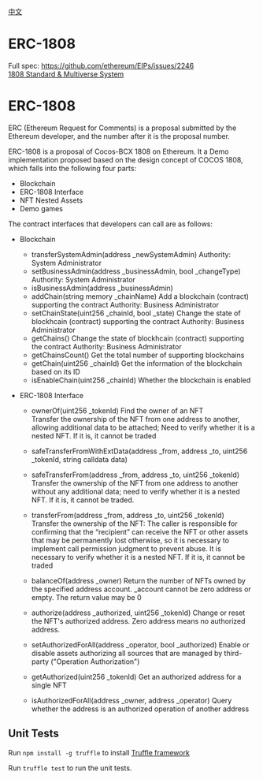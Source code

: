 [中文](https://github.com/Cocos-BCX/ERC-1808/blob/master/README_cn.md)

# ERC-1808
Full spec: https://github.com/ethereum/EIPs/issues/2246  
[1808 Standard & Multiverse System](https://github.com/Cocos-BCX/1808/blob/master/README.md)

# ERC-1808
ERC (Ethereum Request for Comments) is a proposal submitted by the Ethereum developer, and the number after it is the proposal number.

ERC-1808 is a proposal of Cocos-BCX 1808 on Ethereum. It a Demo implementation proposed based on the design concept of COCOS 1808, which falls into the following four parts:
* Blockchain
* ERC-1808 Interface
* NFT Nested Assets
* Demo games

The contract interfaces that developers can call are as follows:

* Blockchain
  * transferSystemAdmin(address _newSystemAdmin) Authority: System Administrator
  * setBusinessAdmin(address _businessAdmin, bool _changeType)  Authority: System Administrator
  * isBusinessAdmin(address _businessAdmin)
  * addChain(string memory _chainName) Add a blockchain (contract) supporting the contract Authority: Business Administrator
  * setChainState(uint256 _chainId, bool _state)  Change the state of blockhcain (contract) supporting the contract Authority: Business Administrator
  * getChains()  Change the state of blockhcain (contract) supporting the contract Authority: Business Administrator
  * getChainsCount()  Get the total number of supporting blockchains
  * getChain(uint256 _chainId)   Get the information of the blockchain based on its ID
  * isEnableChain(uint256 _chainId) Whether the blockchain is enabled
 
* ERC-1808 Interface
  * ownerOf(uint256 _tokenId) Find the owner of an NFT  
  Transfer the ownership of the NFT from one address to another, allowing additional data to be attached; Need to verify whether it is a nested NFT. If it is, it cannot be traded
    
  * safeTransferFromWithExtData(address _from, address _to, uint256 _tokenId, string calldata data) 
    
  * safeTransferFrom(address _from, address _to, uint256 _tokenId)  
    Transfer the ownership of the NFT from one address to another without any additional data; need to verify whether it is a nested NFT. If it is, it cannot be traded.
      
  * transferFrom(address _from, address _to, uint256 _tokenId)  
    Transfer the ownership of the NFT: The caller is responsible for confirming that the “recipient” can receive the NFT or other assets that may be permanently lost otherwise, so it is necessary to implement call permission judgment to prevent abuse. 
    It is necessary to verify whether it is a nested NFT. If it is, it cannot be traded
      
  * balanceOf(address _owner)  Return the number of NFTs owned by the specified address account. _account cannot be zero address or empty. The return value may be 0
    
  * authorize(address _authorized, uint256 _tokenId) Change or reset the NFT's authorized address. Zero address means no authorized address.
    
  * setAuthorizedForAll(address _operator, bool _authorized) Enable or disable assets authorizing all sources that are managed by third-party ("Operation Authorization")
    
  * getAuthorized(uint256 _tokenId) Get an authorized address for a single NFT
    
  * isAuthorizedForAll(address _owner, address _operator) Query whether the address is an authorized operation of another address
  
## Unit Tests
Run `npm install -g truffle` to install [Truffle framework](http://truffleframework.com/docs/getting_started/installation)

Run `truffle test` to run the unit tests.

